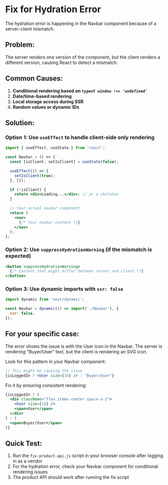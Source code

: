 # Fix for Hydration Error

The hydration error is happening in the Navbar component because of a server-client mismatch.

## Problem:
The server renders one version of the component, but the client renders a different version, causing React to detect a mismatch.

## Common Causes:
1. **Conditional rendering based on `typeof window !== 'undefined'`**
2. **Date/time-based rendering**
3. **Local storage access during SSR**
4. **Random values or dynamic IDs**

## Solution:

### Option 1: Use `useEffect` to handle client-side only rendering
```jsx
import { useEffect, useState } from 'react';

const Navbar = () => {
  const [isClient, setIsClient] = useState(false);

  useEffect(() => {
    setIsClient(true);
  }, []);

  if (!isClient) {
    return <div>Loading...</div>; // or a skeleton
  }

  // Your actual navbar component
  return (
    <nav>
      {/* Your navbar content */}
    </nav>
  );
};
```

### Option 2: Use `suppressHydrationWarning` (if the mismatch is expected)
```jsx
<button suppressHydrationWarning>
  {/* Content that might differ between server and client */}
</button>
```

### Option 3: Use dynamic imports with `ssr: false`
```jsx
import dynamic from 'next/dynamic';

const Navbar = dynamic(() => import('./Navbar'), {
  ssr: false,
});
```

## For your specific case:
The error shows the issue is with the User icon in the Navbar. The server is rendering "Buyer/User" text, but the client is rendering an SVG icon.

Look for this pattern in your Navbar component:
```jsx
// This might be causing the issue
{isLoggedIn ? <User size={16} /> : "Buyer/User"}
```

Fix it by ensuring consistent rendering:
```jsx
{isLoggedIn ? (
  <div className="flex items-center space-x-2">
    <User size={16} />
    <span>User</span>
  </div>
) : (
  <span>Buyer/User</span>
)}
```

## Quick Test:
1. Run the `fix-product-api.js` script in your browser console after logging in as a vendor
2. For the hydration error, check your Navbar component for conditional rendering issues
3. The product API should work after running the fix script
